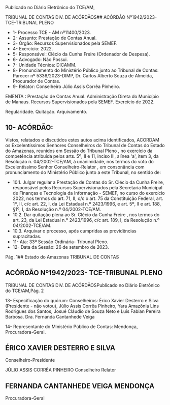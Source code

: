 Publicado  no  Diário  Eletrônico do TCE/AM,

TRIBUNAL DE CONTAS DIV. DE ACÓRDÃOS## ACÓRDÃO Nº1942/2023- TCE-TRIBUNAL PLENO

- 1- Processo TCE - AM nº11400/2023.
- 2- Assunto: Prestação de Contas Anual.
- 3- Órgão: Recursos Supervisionados pela SEMEF.
- 4- Exercício: 2022.
- 5- Responsável: Clécio da Cunha Freire (Ordenador de Despesa).
- 6- Advogado: Não Possui.
- 7- Unidade Técnica: DICAMM.
- 8- Pronunciamento  do  Ministério  Público  junto  ao  Tribunal  de  Contas: Parecer  nº 5336/2023-DIMP, Dr. Carlos Alberto Souza de Almeida, Procurador de Contas.
- 9- Relator: Conselheiro Júlio Assis Corrêa Pinheiro.

EMENTA : Prestação de Contas Anual. Administração Direta do Município de Manaus. Recursos  Supervisionados  pela  SEMEF.  Exercício de 2022.

Regularidade. Quitação. Arquivamento.

## 10-  ACÓRDÃO:

Vistos, relatados e discutidos estes autos acima identificados, ACORDAM os Excelentíssimos Senhores Conselheiros do Tribunal de Contas do Estado do Amazonas, reunidos em Sessão do Tribunal Pleno , no exercício da competência atribuída pelos arts. 5º, II e 11, inciso III, alínea 'a', item 3, da Resolução n. 04/2002-TCE/AM, à unanimidade, nos termos do voto do Excelentíssimo Senhor Conselheiro-Relator , em consonância com pronunciamento do Ministério Público junto a este Tribunal, no sentido de:

- 10.1. Julgar regular a  Prestação de Contas do Sr. Clécio da Cunha Freire, responsável pelos Recursos Supervisionados pela Secretaria Municipal de  Finanças  e  Tecnologia  da  Informação  -  SEMEF,  no  curso  do exercício  2022, nos  termos  do  art.  71,  II,  c/c  o  art.  75  da  Constituição Federal, art. 1º, II, c/c art. 22, I, da Lei Estadual n.º 2423/1996, e art. 5º, II e art. 188, §1º, I, da Resolução n.º 04/2002-TCE/AM.
- 10.2. Dar quitação plena ao Sr. Clécio da Cunha Freire , nos termos do art. 23,  da  Lei  Estadual  n.º  2423/1996,  c/c  art.  189,  I,  da  Resolução  n.º 04/2002-TCE/AM.
- 10.3. Arquivar o  processo, após cumpridas as providências supracitadas.
- 11-  Ata: 33ª Sessão Ordinária- Tribunal Pleno.
- 12-  Data da Sessão: 26 de setembro de 2023.

Pág. 1## Estado do Amazonas TRIBUNAL DE CONTAS

## ACÓRDÃO Nº1942/2023- TCE-TRIBUNAL PLENO

TRIBUNAL DE CONTAS DIV. DE ACÓRDÃOSPublicado  no  Diário  Eletrônico do TCE/AM,Pág. 2

13-  Especificação do quórum: Conselheiros: Érico Xavier Desterro e Silva (Presidente - não votou),  Júlio  Assis  Corrêa  Pinheiro,  Yara  Amazônia  Lins  Rodrigues  dos  Santos, Josué Cláudio de Souza Neto e Luís Fabian Pereira Barbosa. Dra. Fernanda Cantanhede Veiga

14-  Representante do Ministério Público de Contas: Mendonça, Procuradora-Geral.

## ÉRICO XAVIER DESTERRO E SILVA

Conselheiro-Presidente

JÚLIO ASSIS CORRÊA PINHEIRO Conselheiro Relator

## FERNANDA CANTANHEDE VEIGA MENDONÇA

Procuradora-Geral